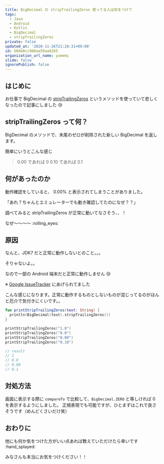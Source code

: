 ```yaml
---
title: BigDecimal の stripTrailingZeros 使ってる人は気をつけて
tags:
  - Java
  - Android
  - Kotlin
  - BigDecimal
  - stripTrailingZeros
private: false
updated_at: '2020-11-26T21:28:31+09:00'
id: b66b0cc960ae59aa6265
organization_url_name: yumemi
slide: false
ignorePublish: false
---
```

## はじめに

お仕事で BigDecimal の [stripTrailingZeros](https://developer.android.com/reference/kotlin/java/math/BigDecimal#stripTrailingZeros()) というメソッドを使っていて悲しくなったので記事にしました :cry: 

## stripTrailingZeros って何？

BigDecimal のメソッドで、末尾のゼロが削除された新しい BigDecimal を返します。

簡単にいうとこんな感じ

> 0.00 であれば 0
0.10 であれば 0.1

## 何があったのか

動作確認をしていると、 0.00% と表示されてしまうことがありました。

「あれ？ちゃんとエミュレーターでも動き確認してたのになぜ？？」

調べてみると stripTrailingZeros が正常に動いてなさそう、、！

なぜ〜〜〜〜 :rolling_eyes: 

## 原因

なんと、JDK7 だと正常に動作しないとのこと。。。

そりゃないよ。。

なので一部の Android 端末だと正常に動作しません :cry: 

※ [Google IssueTracker](https://issuetracker.google.com/issues/37099406) にあげられてました


こんな感じになります。正常に動作するものとしないものが混じってるのがほんと厄介で気付きにくいです。。

```kotlin
fun printStripTrailingZeros(text: String) {
  println(BigDecimal(text).stripTrailingZeros())
}

printStripTrailingZeros("1.0")
printStripTrailingZeros("0.0")
printStripTrailingZeros("0.00")
printStripTrailingZeros("0.10")

// result
// 1
// 0.0
// 0.00
// 0.1
```

## 対処方法

画面に表示する際に `compareTo` で比較して、`BigDecimal.ZERO` と等しければ 0 を表示するようにしました。
正規表現でも可能ですが、ひとまずはこれで良さそうです（めんどくさいだけ笑）

## おわりに

他にも何か気をつけた方がいい点あれば教えていただけたら幸いです :hand_splayed: 

みなさんも本当にお気をつけください！！
